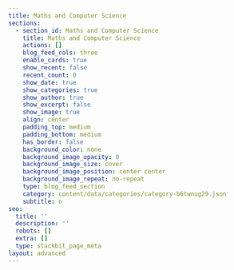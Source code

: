 ```yaml
---
title: Maths and Computer Science
sections:
  - section_id: Maths and Computer Science
    title: Maths and Computer Science
    actions: []
    blog_feed_cols: three
    enable_cards: true
    show_recent: false
    recent_count: 0
    show_date: true
    show_categories: true
    show_author: true
    show_excerpt: false
    show_image: true
    align: center
    padding_top: medium
    padding_bottom: medium
    has_border: false
    background_color: none
    background_image_opacity: 0
    background_image_size: cover
    background_image_position: center center
    background_image_repeat: no-repeat
    type: blog_feed_section
    category: content/data/categories/category-b6twnug29.json
    subtitle: o
seo:
  title: ''
  description: ''
  robots: []
  extra: []
  type: stackbit_page_meta
layout: advanced
---
```

